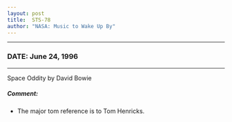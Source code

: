 ```yaml
---
layout: post
title:  STS-78
author: "NASA: Music to Wake Up By"
---
```


----
### DATE: June 24, 1996
----
Space Oddity by David Bowie

##### Comment:
* The major tom reference is to Tom Henricks.
